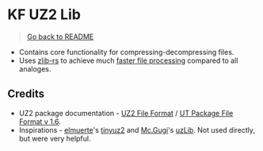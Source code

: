 # KF UZ2 Lib

> [Go back to README](../../README.md)

- Contains core functionality for compressing-decompressing files.
- Uses [zlib-rs](https://github.com/memorysafety/zlib-rs) to achieve much [faster file processing](../../docs/Benchmark.md) compared to all analoges.

## Credits

- UZ2 package documentation - [UZ2 File Format](https://wiki.beyondunreal.com/UZ2_file#File_format) / [UT Package File Format v 1.6](https://archive.org/details/ut-package-file-format).
- Inspirations - [elmuerte](https://github.com/elmuerte)'s [tinyuz2](https://unrealadmin.org/forums/showthread.php?t=10192) and [Mc.Gugi](https://unrealadmin.org/forums/member.php?u=17138)'s [uzLib](https://unrealadmin.org/forums/showthread.php?p=172927). Not used directly, but were very helpful.
